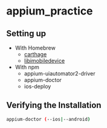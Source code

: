 # appium_practice

## Setting up

* With Homebrew
  * [carthage](https://github.com/Carthage/Carthage)
  * [libimobiledevice](http://www.libimobiledevice.org/)
* With npm
  * appium-uiautomator2-driver
  * appium-doctor
  * ios-deploy

## Verifying the Installation

```bash
appium-doctor (--ios|--android)
```
